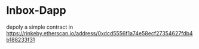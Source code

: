 # Inbox-Dapp

depoly a simple contract in https://rinkeby.etherscan.io/address/0xdcd5556f1a74e58ecf27354627fdb4b188233f31 
